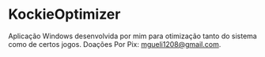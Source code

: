 # KockieOptimizer
Aplicação Windows desenvolvida por mim para otimização tanto do sistema como de certos jogos.
Doações Por Pix: mgueli1208@gmail.com.
